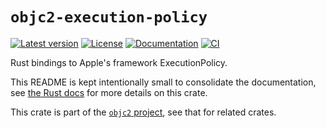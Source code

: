 # `objc2-execution-policy`

[![Latest version](https://badgen.net/crates/v/objc2-execution-policy)](https://crates.io/crates/objc2-execution-policy)
[![License](https://badgen.net/badge/license/MIT/blue)](../LICENSE.txt)
[![Documentation](https://docs.rs/objc2-execution-policy/badge.svg)](https://docs.rs/objc2-execution-policy/)
[![CI](https://github.com/madsmtm/objc2/actions/workflows/ci.yml/badge.svg)](https://github.com/madsmtm/objc2/actions/workflows/ci.yml)

Rust bindings to Apple's framework ExecutionPolicy.

This README is kept intentionally small to consolidate the documentation, see
[the Rust docs](https://docs.rs/objc2-execution-policy/) for more details on this crate.

This crate is part of the [`objc2` project](https://github.com/madsmtm/objc2),
see that for related crates.
